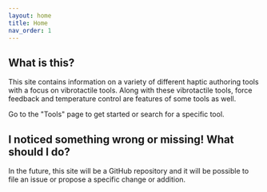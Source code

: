 ```yaml
---
layout: home
title: Home
nav_order: 1
---
```


## What is this?

This site contains information on a variety of different haptic authoring tools with a focus on vibrotactile tools.
Along with these vibrotactile tools, force feedback and temperature control are features of some tools as well.

Go to the "Tools" page to get started or search for a specific tool.

## I noticed something wrong or missing! What should I do?

In the future, this site will be a GitHub repository and it will be possible to file an issue or propose a specific change or addition.
